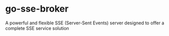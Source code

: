# go-sse-broker
A powerful and flexible SSE (Server-Sent Events) server designed to offer a complete SSE service solution
